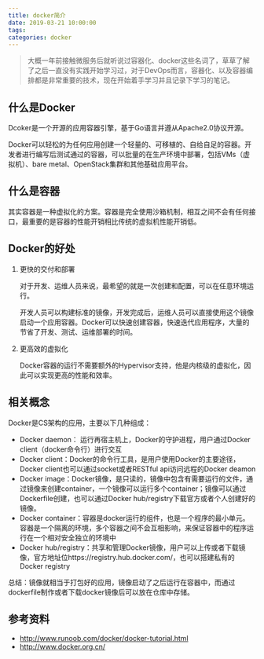 ```yaml
---
title: docker简介
date: 2019-03-21 10:00:00
tags:
categories: docker
---
```


> 大概一年前接触微服务后就听说过容器化、docker这些名词了，草草了解了之后一直没有实践开始学习过，对于DevOps而言，容器化、以及容器编排都是非常重要的技术，现在开始着手学习并且记录下学习的笔记。

<!-- more -->
## 什么是Docker
Dcoker是一个开源的应用容器引擎，基于Go语言并遵从Apache2.0协议开源。

Docker可以轻松的为任何应用创建一个轻量的、可移植的、自给自足的容器。开发者进行编写后测试通过的容器，可以批量的在生产环境中部署，包括VMs（虚拟机）、bare metal、OpenStack集群和其他基础应用平台。

## 什么是容器
其实容器是一种虚拟化的方案。容器是完全使用沙箱机制，相互之间不会有任何接口，最重要的是容器的性能开销相比传统的虚拟机性能开销低。

## Docker的好处
1. 更快的交付和部署

    对于开发、运维人员来说，最希望的就是一次创建和配置，可以在任意环境运行。

    开发人员可以构建标准的镜像，开发完成后，运维人员可以直接使用这个镜像启动一个应用容器。Docker可以快速创建容器，快速迭代应用程序，大量的节省了开发、测试、运维部署的时间。

2. 更高效的虚拟化

    Docker容器的运行不需要额外的Hypervisor支持，他是内核级的虚拟化，因此可以实现更高的性能和效率。

## 相关概念
Docker是CS架构的应用，主要以下几种组成：
* Docker daemon： 运行再宿主机上，Docker的守护进程，用户通过Docker client（docker命令行）进行交互
* Docker client：Docker的命令行工具，是用户使用Docker的主要途径，Docker client也可以通过socket或者RESTful api访问远程的Docker deamon
* Docker image：Docker镜像，是只读的，镜像中包含有需要运行的文件，通过镜像来创建container，一个镜像可以运行多个container；镜像可以通过Dockerfile创建，也可以通过Docker hub/registry下载官方或者个人创建好的镜像。
* Docker container：容器是docker运行的组件，也是一个程序的最小单元。容器是一个隔离的环境，多个容器之间不会互相影响，来保证容器中的程序运行在一个相对安全独立的环境中
* Docker hub/registry：共享和管理Docker镜像，用户可以上传或者下载镜像，官方地址位https://registry.hub.docker.com/，也可以搭建私有的Docker registry

总结：镜像就相当于打包好的应用，镜像启动了之后运行在容器中，而通过dockerfile制作或者下载docker镜像后可以放在仓库中存储。


## 参考资料
* http://www.runoob.com/docker/docker-tutorial.html
* http://www.docker.org.cn/